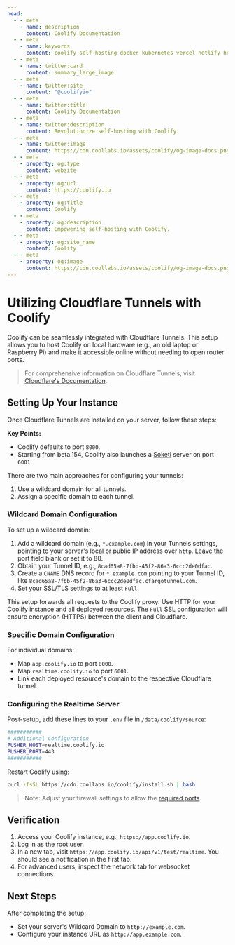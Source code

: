 ```yaml
---
head:
  - - meta
    - name: description
      content: Coolify Documentation
  - - meta
    - name: keywords
      content: coolify self-hosting docker kubernetes vercel netlify heroku render digitalocean aws gcp azure
  - - meta
    - name: twitter:card
      content: summary_large_image
  - - meta
    - name: twitter:site
      content: "@coolifyio"
  - - meta
    - name: twitter:title
      content: Coolify Documentation
  - - meta
    - name: twitter:description
      content: Revolutionize self-hosting with Coolify.
  - - meta
    - name: twitter:image
      content: https://cdn.coollabs.io/assets/coolify/og-image-docs.png
  - - meta
    - property: og:type
      content: website
  - - meta
    - property: og:url
      content: https://coolify.io
  - - meta
    - property: og:title
      content: Coolify
  - - meta
    - property: og:description
      content: Empowering self-hosting with Coolify.
  - - meta
    - property: og:site_name
      content: Coolify
  - - meta
    - property: og:image
      content: https://cdn.coollabs.io/assets/coolify/og-image-docs.png
---
```


# Utilizing Cloudflare Tunnels with Coolify

Coolify can be seamlessly integrated with Cloudflare Tunnels. This setup allows you to host Coolify on local hardware (e.g., an old laptop or Raspberry Pi) and make it accessible online without needing to open router ports.

> For comprehensive information on Cloudflare Tunnels, visit [Cloudflare's Documentation](https://developers.cloudflare.com/cloudflare-one/connections/connect-networks/).

## Setting Up Your Instance

Once Cloudflare Tunnels are installed on your server, follow these steps:

**Key Points:**
- Coolify defaults to port `8000`.
- Starting from beta.154, Coolify also launches a [Soketi](https://docs.soketi.app/) server on port `6001`.

There are two main approaches for configuring your tunnels:
1. Use a wildcard domain for all tunnels.
2. Assign a specific domain to each tunnel.

### Wildcard Domain Configuration

To set up a wildcard domain:
1. Add a wildcard domain (e.g., `*.example.com`) in your Tunnels settings, pointing to your server's local or public IP address over `http`. Leave the port field blank or set it to 80.
2. Obtain your Tunnel ID, e.g., `8cad65a8-7fbb-45f2-86a3-6ccc2de0dfac`.
3. Create a `CNAME` DNS record for `*.example.com` pointing to your Tunnel ID, like `8cad65a8-7fbb-45f2-86a3-6ccc2de0dfac.cfargotunnel.com`.
4. Set your SSL/TLS settings to at least `Full`.

This setup forwards all requests to the Coolify proxy. Use HTTP for your Coolify instance and all deployed resources. The `Full` SSL configuration will ensure encryption (HTTPS) between the client and Cloudflare.

### Specific Domain Configuration  

For individual domains:
- Map `app.coolify.io` to port `8000`.
- Map `realtime.coolify.io` to port `6001`.
- Link each deployed resource's domain to the respective Cloudflare tunnel.

### Configuring the Realtime Server

Post-setup, add these lines to your `.env` file in `/data/coolify/source`:

```bash
###########
# Additional Configuration
PUSHER_HOST=realtime.coolify.io
PUSHER_PORT=443
###########
```

Restart Coolify using:

```bash
curl -fsSL https://cdn.coollabs.io/coolify/install.sh | bash
```

> Note: Adjust your firewall settings to allow the [required ports](./configuration.md#firewall).

## Verification

1. Access your Coolify instance, e.g., `https://app.coolify.io`.
2. Log in as the root user.
3. In a new tab, visit `https://app.coolify.io/api/v1/test/realtime`. You should see a notification in the first tab.
4. For advanced users, inspect the network tab for websocket connections.

## Next Steps

After completing the setup:
- Set your server's Wildcard Domain to `http://example.com`.
- Configure your instance URL as `http://app.example.com`.

